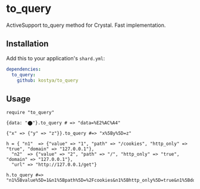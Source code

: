 # to_query

ActiveSupport to_query method for Crystal. Fast implementation.

## Installation

Add this to your application's `shard.yml`:

```yaml
dependencies:
  to_query:
    github: kostya/to_query
```

## Usage

```crystal
require "to_query"

{data: "⬤"}.to_query # => "data=%E2%AC%A4"

{"x" => {"y" => "z"}}.to_query #=> "x%5By%5D=z"

h = { "n1"  => {"value" => "1", "path" => "/cookies", "http_only" => "true", "domain" => "127.0.0.1"},
  "n2"  => {"value" => "2", "path" => "/", "http_only" => "true", "domain" => "127.0.0.1"},
  "url" => "http://127.0.0.1/get"}

h.to_query #=> "n1%5Bvalue%5D=1&n1%5Bpath%5D=%2Fcookies&n1%5Bhttp_only%5D=true&n1%5Bdomain%5D=127.0.0.1&n2%5Bvalue%5D=2&n2%5Bpath%5D=%2F&n2%5Bhttp_only%5D=true&n2%5Bdomain%5D=127.0.0.1&url=http%3A%2F%2F127.0.0.1%2Fget"

```
